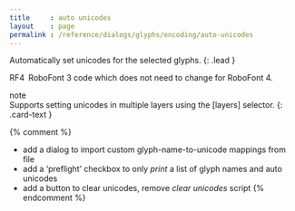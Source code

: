 ```yaml
---
title     : auto unicodes
layout    : page
permalink : /reference/dialogs/glyphs/encoding/auto-unicodes
---
```


Automatically set unicodes for the selected glyphs.
{: .lead }

<span class="badge text-bg-primary rounded-0">RF4</span> RoboFont 3 code which does not need to change for RoboFont 4.  


<div class="card bg-light my-3 rounded-0">
<div class="card-header">note</div>
<div class="card-body" markdown='1'>
Supports setting unicodes in multiple layers using the [layers] selector.
{: .card-text }
</div>
</div>

[layers]: ../../modifiers/layers/


{% comment %}
- add a dialog to import custom glyph-name-to-unicode mappings from file
- add a ‘preflight’ checkbox to only *print* a list of glyph names and auto unicodes
- add a button to clear unicodes, remove *clear unicodes* script
{% endcomment %}

